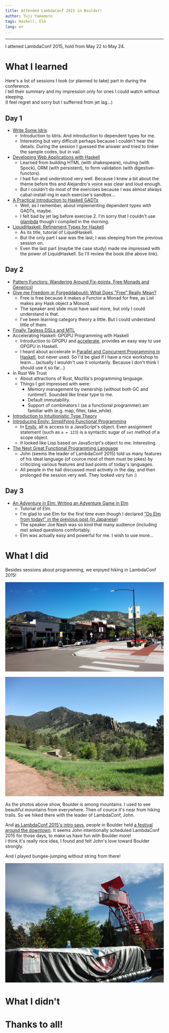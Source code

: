 ```yaml
---
title: Attended LambdaConf 2015 in Boulder!
author: Yuji Yamamoto
tags: Haskell, Elm
lang: en
...
```

---

I attened LambdaConf 2015, hold from May 22 to May 24.

# What I learned

Here's a list of sessions I took (or planned to take) part in during the conference.  
I tell their summary and my impression only for ones I could watch without sleeping.  
(I feel regret and sorry but I sufferred from jet lag...)

## Day 1

- [Write Some Idris](https://github.com/degoes-consulting/lambdaconf-2015/tree/master/speakers/puffnfresh)
    - Introduction to Idris. And introduction to dependent types for me.
    - Interesting but very difficult perhaps because I couldn't hear the details. During the session I guessed the answer and tried to tinker the sample codes, but in vail.
- [Developing Web Applications with Haskell](https://github.com/serras/lambdaconf-2015-web)
    - Learned from building HTML (with shakespeare), routing (with Spock), ORM (with persistent), to form validation (with digestive-functors).
    - I had fun and understood very well. Because I knew a bit about the theme before this and Alejandro's voice was clear and loud enough.
    - But I couldn't do most of the exercises because I was almost always cabal-install-ing in each exercise's sandbox...
- [A Practical Introduction to Haskell GADTs](https://github.com/degoes-consulting/lambdaconf-2015/tree/master/speakers/goldfirere)
    - Well, as I remember, about implementing dependent types with GADTs, maybe.
    - I felt bad by jet lag before exercise 2. I'm sorry that I couldn't use [glambda](https://github.com/goldfirere/glambda) though I compiled in the morning.
- [LiquidHaskell: Refinement Types for Haskell](http://ucsd-progsys.github.io/liquidhaskell-tutorial/)
    - As its title, tutorial of LiquidHaskell.
    - But the only part I saw was the last; I was sleeping from the previous session on.
    - Even the last part (maybe the case study) made me impressed with the power of LiquidHaskell. So I'll review the book (the above link).

## Day 2

- [Pattern Functors: Wandering Around Fix-points, Free Monads and Generics](https://github.com/degoes-consulting/lambdaconf-2015/blob/master/speakers/serras/pattern-functors.pdf))
- [Give me Freedom or Forgeddaboutit: What Does "Free" Really Mean?](https://github.com/degoes-consulting/lambdaconf-2015/blob/master/speakers/tel/freedom.pdf)
    - Free is free because it makes a Functor a Monad for free, as List makes any Hask object a Monoid.
    - The speaker and slide must have said more, but only I could understand is that.
    - I've been learning category theory a little. But I could understand little of them.
- [Finally Tagless DSLs and MTL](https://github.com/degoes-consulting/lambdaconf-2015/blob/master/speakers/tel/mtl.pdf)
- Accelerating Haskell: GPGPU Programming with Haskell
    - Introduction to GPGPU and [accelerate](http://hackage.haskell.org/package/accelerate), provides an easy way to use GPGPU in Haskell.
    - I heard about accelerate in [Parallel and Concurrent Programming in Haskell](http://chimera.labs.oreilly.com/books/1230000000929), but never used.
      So I'd be glad if I have a nice workshop to learn... (actually I wouldn't use it voluntarily. Because I don't think I should use it so far...)
- In Rust We Trust
    - About attractions of Rust, Mozilla's programming language.
    - Things I got impressed with were:
        - Memory management by ownership (without both GC and runtime!). Sounded like linear type to me.
        - Default immutability.
        - Support of combinators I (as a functional programmer) am familiar with (e.g. map, filter, take_while).
- [Introduction to Intuitionistic Type Theory](https://github.com/degoes-consulting/lambdaconf-2015/blob/master/speakers/vpatryshev/intuitionistic-type-theory/IntroToIntuitionisticTypeTheory.pptx)
- [Introducing Emily: Simplifying Functional Programming](https://github.com/degoes-consulting/lambdaconf-2015/tree/master/speakers/mcclure)
    - In [Emily](http://emilylang.org), all is access to a JavaScript's object. Even assignment statement (such as `a = 123`) is a syntactic sugar of `set` method of a scope object.
    - It looked like Lisp based on JavaScript's object to me. Interesting.
- [The Next Great Functional Programming Language](https://github.com/degoes-consulting/lambdaconf-2015/blob/master/speakers/jdegoes/next-great-fpl/presentation.pdf)
    - John (seems the leader of LambdaConf 2015) told us many features of his ideal language (of cource most of them must be jokes) by criticizing various features and bad points of today's languages.
    - All people in the hall discussed most actively in the day, and then prolonged the session very well. They looked very fun :)

## Day 3

- [An Adventure in Elm: Writing an Adventure Game in Elm](https://github.com/rtfeldman/lambdaconf-2015-elm-workshop)
    - Tutorial of Elm.
    - I'm glad to use Elm for the first time even though I declared ["Do Elm from today!" in the previous post (in Japanese)](/posts/2015-02-17-kbkz_tech.html)
    - The speaker Joe Nash was so kind that many audience (including me) asked questions comfortably.
    - Elm was actually easy and powerful for me. I wish to use more...

# What I did

Besides sessions about programming, we enjoyed hiking in LambdaConf 2015!

![Town among Mountains](/imgs/2015-05-25-boulder-town-among-mountains.jpg)

![Mountains in Boulder](/imgs/2015-05-25-boulder-mountains.jpg)

As the photos above show, Boulder is among mountains. I used to see beautiful mountains from everywhere.
Then of cource it's near from hiking trails. So we hiked there with the leader of LambdaConf, John.

And [as LambdaConf 2015's intro says](http://www.degoesconsulting.com/lambdaconf-2015/#lambdaconf-h1),
people in Boulder held [a festival around the downtown](http://www.bceproductions.com/boulder-creek-festival/).
It seems John intentionally scheduled LambdaConf 2015 for those days, to make us have fun with Boulder more!  
I think it's really nice idea, I found and felt John's love toward Boulder strongly.

And I played bungee-jumping without string from there!

![](/imgs/2015-05-25-boulder-creek-festival-jumping-step.jpg)

# What I didn't

# Thanks to all!
